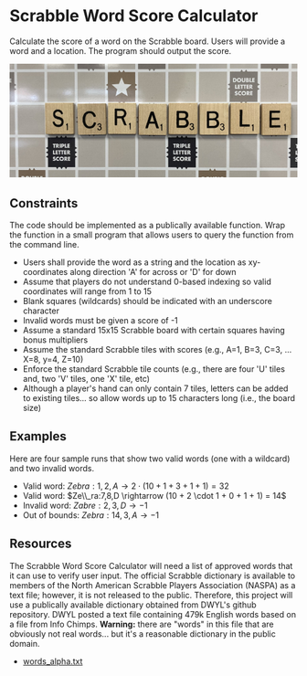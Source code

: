 # Scrabble Word Score Calculator #
Calculate the score of a word on the Scrabble board. Users will provide a word and a location. The program should output the score.

![Picture of Scrabble Board from Engineering Lab](scrabble.jpg)

## Constraints ##
The code should be implemented as a publically available function. Wrap the function in a small program that allows users to query the function from the command line.
* Users shall provide the word as a string and the location as xy-coordinates along direction 'A' for across or 'D' for down
* Assume that players do not understand 0-based indexing so valid coordinates will range from 1 to 15
* Blank squares (wildcards) should be indicated with an underscore character
* Invalid words must be given a score of -1
* Assume a standard 15x15 Scrabble board with certain squares having bonus multipliers
* Assume the standard Scrabble tiles with scores (e.g., A=1, B=3, C=3, ... X=8, y=4, Z=10)
* Enforce the standard Scrabble tile counts (e.g., there are four 'U' tiles and, two 'V' tiles, one 'X' tile, etc)
* Although a player's hand can only contain 7 tiles, letters can be added to existing tiles... so allow words up to 15 characters long (i.e., the board size)

## Examples ##
Here are four sample runs that show two valid words (one with a wildcard) and two invalid words.
* Valid word: $Zebra:1,2,A \rightarrow 2 \cdot (10 + 1 + 3 + 1 + 1) = 32$
* Valid word: $Ze\\_ra:7,8,D \rightarrow (10 + 2 \cdot 1 + 0 + 1 + 1) = 14$
* Invalid word: $Zabre:2,3,D \rightarrow -1$
* Out of bounds: $Zebra:14,3,A \rightarrow -1$

## Resources ##
The Scrabble Word Score Calculator will need a list of approved words that it can use to verify user input. The official Scrabble dictionary is available to members of the North American Scrabble Players Association (NASPA) as a text file; however, it is not released to the public. Therefore, this project will use a publically available dictionary obtained from DWYL's github repository. DWYL posted a text file containing 479k English words based on a file from Info Chimps. **Warning:** there are "words" in this file that are obviously not real words... but it's a reasonable dictionary in the public domain.
* [words_alpha.txt](words_alpha.txt)
